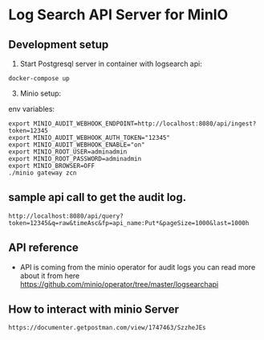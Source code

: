 # Log Search API Server for MinIO

## Development setup

1. Start Postgresql server in container with logsearch api:

```shell
docker-compose up
```

3. Minio setup:


env variables:

```shell
export MINIO_AUDIT_WEBHOOK_ENDPOINT=http://localhost:8080/api/ingest?token=12345
export MINIO_AUDIT_WEBHOOK_AUTH_TOKEN="12345"  
export MINIO_AUDIT_WEBHOOK_ENABLE="on"    
export MINIO_ROOT_USER=adminadmin
export MINIO_ROOT_PASSWORD=adminadmin
export MINIO_BROWSER=OFF
./minio gateway zcn
```

## sample api call to get the audit log.
```
http://localhost:8080/api/query?token=12345&q=raw&timeAsc&fp=api_name:Put*&pageSize=1000&last=1000h
```
## API reference

- API is coming from the minio operator for audit logs you can read more about it from here https://github.com/minio/operator/tree/master/logsearchapi


## How to interact with minio Server

```
https://documenter.getpostman.com/view/1747463/SzzheJEs
```
